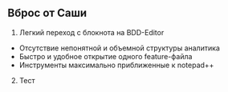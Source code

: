 ## Вброс от Саши

1. Легкий переход с блокнота на BDD-Editor
  * Отсутствие непонятной и объемной структуры аналитика
  * Быстро и удобное открытие одного feature-файла
  * Инструменты максимально приближенные к notepad++
2. Тест
